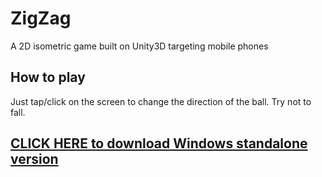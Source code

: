 # ZigZag
A 2D isometric game built on Unity3D targeting mobile phones

## How to play
Just tap/click on the screen to change the direction of the ball. Try not to fall.

## [CLICK HERE to download Windows standalone version](http://angsila.cs.buu.ac.th/~57160041/games/ZigZag/)
